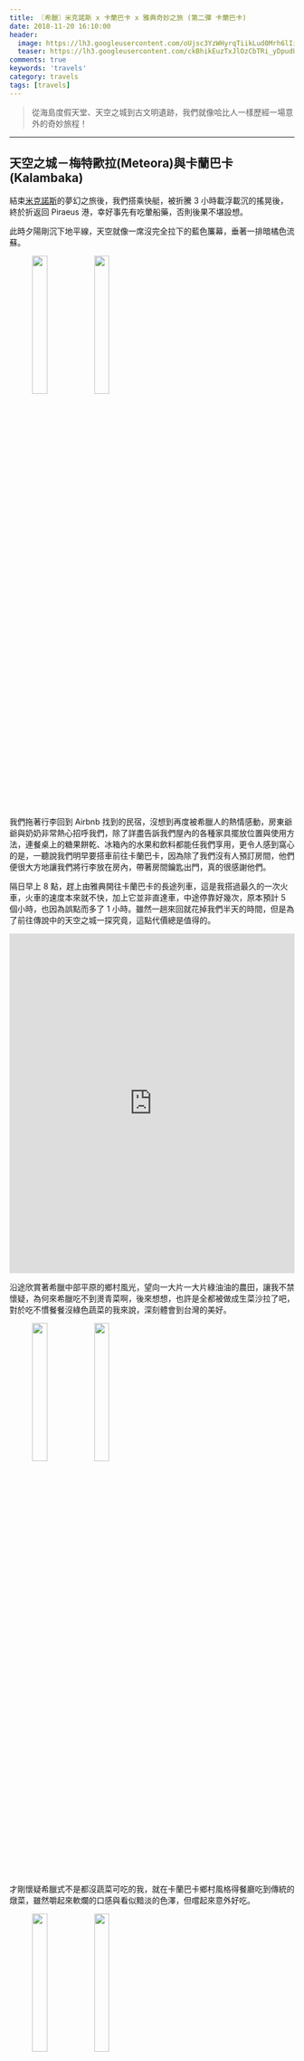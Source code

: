 ```yaml
---
title: 〖希臘〗米克諾斯 x 卡蘭巴卡 x 雅典奇妙之旅 (第二彈 卡蘭巴卡)
date: 2018-11-20 16:10:00
header:
  image: https://lh3.googleusercontent.com/oUjsc3YzWHyrqTiikLud0Mrh6lIiUeoNBZjFQZ3IAdmVCKPp7zlRG7S1b9ARfKQaLk6qFAUaxiBQl97eO5c9U5NyjjRJs-RGESgZhjBgJEGV_BxH1EjZgj777ojVXtbRsFnzvo0VVg=w2400
  teaser: https://lh3.googleusercontent.com/ckBhikEuzTxJlOzCbTRi_yDpudUDT5RYP46zOvZ1Tq3d1rPeAOcrqexvAwh60Qq9gGFfDOjSt9X0o8YzAin8Y2zbV3DQZCn03nqgQRCFFubL-QOUEzKTHiAVfTc7Sq7R9yLzvcaS1Q=w2400
comments: true
keywords: 'travels'
category: travels
tags: [travels]
---
```


> 從海島度假天堂、天空之城到古文明遺跡，我們就像哈比人一樣歷經一場意外的奇妙旅程！

---

## 天空之城－梅特歐拉(Meteora)與卡蘭巴卡(Kalambaka)

結束[米克諾斯](https://min-sheng.github.io/travels/希臘-米克諾斯_x_卡蘭巴卡_x_雅典奇妙之旅_(第一彈_米克諾斯島))的夢幻之旅後，我們搭乘快艇，被折騰 3 小時載浮載沉的搖晃後，終於折返回 Piraeus 港，幸好事先有吃暈船藥，否則後果不堪設想。

此時夕陽剛沉下地平線，天空就像一席沒完全拉下的藍色簾幕，垂著一排暗橘色流蘇。

<figure class="half">
    <img src="https://drive.google.com/uc?export=view&id=1-DvicFwCOJZN5xyuYIX5g_2DJ2aUHxh-" height="25%" width="25%">
    <img src="https://drive.google.com/uc?export=view&id=1WSG92s76iQUnXq5RybQ2EC6PwB1lzBOX" height="25%" width="25%">
</figure>

我們拖著行李回到 Airbnb 找到的民宿，沒想到再度被希臘人的熱情感動，房東爺爺與奶奶非常熱心招呼我們，除了詳盡告訴我們屋內的各種家具擺放位置與使用方法，連餐桌上的糖果餅乾、冰箱內的水果和飲料都能任我們享用，更令人感到窩心的是，一聽說我們明早要搭車前往卡蘭巴卡，因為除了我們沒有人預訂房間，他們便很大方地讓我們將行李放在房內，帶著房間鑰匙出門，真的很感謝他們。

隔日早上 8 點，趕上由雅典開往卡蘭巴卡的長途列車，這是我搭過最久的一次火車，火車的速度本來就不快，加上它並非直達車，中途停靠好幾次，原本預計 5 個小時，也因為誤點而多了 1 小時。雖然一趟來回就花掉我們半天的時間，但是為了前往傳說中的天空之城一探究竟，這點代價總是值得的。

<iframe src="https://www.google.com/maps/embed?pb=!1m28!1m12!1m3!1d1591131.306161555!2d21.623773381085854!3d38.83982703488713!2m3!1f0!2f0!3f0!3m2!1i1024!2i768!4f13.1!4m13!3e3!4m5!1s0x14a1bd1f067043f1%3A0x2736354576668ddd!2z6ZuF5YW4IOW4jOiHmA!3m2!1d37.9838096!2d23.727538799999998!4m5!1s0x13590fcfb5752c79%3A0xc0a360035a1f5ffa!2zS2FsYWJha2EsIDQyMiAwMOW4jOiHmA!3m2!1d39.706618!2d21.6288728!5e0!3m2!1szh-TW!2stw!4v1542595558494" width="100%" height="600" frameborder="0" style="border:0" allowfullscreen></iframe>

沿途欣賞著希臘中部平原的鄉村風光，望向一大片一大片綠油油的農田，讓我不禁懷疑，為何來希臘吃不到燙青菜啊，後來想想，也許是全都被做成生菜沙拉了吧，對於吃不慣餐餐沒綠色蔬菜的我來說，深刻體會到台灣的美好。

<figure class="half">
    <img src="https://lh3.googleusercontent.com/tQbflhoUcPeWaILfbikF8GOcnERV9SljS84Ui5Jlib4D1iSmkHcsq7OxJ8beXQyjZqkPXg-JuQ9kC3uj5ExX7T6Hn0enk-8dR15V7YHqu7PrhheRkdWTtklZ7LsqAChBR4yuSGGkzg=w2400" height="25%" width="25%">
    <img src="https://lh3.googleusercontent.com/ormkAuxLWT6mm6anrz4eZQfpe3spi_z_5unL5qs9e_j_mEv34vC2CHR37DLk2QAGs0fX9PWwKaDm5slEzq5JzBFcWzHMablxJQP5HwunYtt-EyJxq_LlOW30dD9reFsFe0rx_Th4hQ=w2400" height="25%" width="25%">
</figure>

才剛懷疑希臘式不是都沒蔬菜可吃的我，就在卡蘭巴卡鄉村風格得餐廳吃到傳統的燉菜，雖然嚼起來軟爛的口感與看似黯淡的色澤，但嚐起來意外好吃。

<figure class="half">
    <img src="https://lh3.googleusercontent.com/0MEKRlVk0CTI92COZ2oXBEN_89B5gdvkmo93ihjUP8I-okaLRXRRTTw-C-rAkErAMmWVwiMF0PObUiqzlhWm_5nUI2rYNum8Zs-Z58qf-XiEQUXVVwwjW7vyDVL1Wb2RFvPZnQjvNg=w2400" height="25%" width="25%">
    <img src="https://lh3.googleusercontent.com/L3Jdng7jcp_JpB_Hxvk5oZIzFGEKVrLgIrku2CNwEHXQ4Z9RkYF_3GVt-YaAJnGz9KAgmHN4rkACuGoTGb86Ib1ha7S9-KZT94pUZoFhkZx5trbt4iuwKRzhYgUxZR-q6z0WrYCtsw=w2400" height="25%" width="25%">
</figure>

由於車程漫長費神，我們在此停留 1 晚。第三次， Airbnb 的民宿又讓我驚艷，一打開房門就看到大大的白板上寫著歡迎我的留言與溫馨提醒，超級感動的！

<img src="https://lh3.googleusercontent.com/ZLuvEyLV65Cmrd9mzgqvbJre2B36Hkjbwksfh1CeVBV56ARlc7MXtVKZv9uwuQIm2ZFK4M1JAvkjNU4gZlpXqI1VeWmMm4ZWcxcYDT1LQ3N2q12Lsjk308H52g_jvcvwFBzL4NYQEw=w2400">

卡蘭巴卡 (Kalambaka) 小鎮坐落於天空之城梅特歐拉 (Meteora) 的山麓，是通往梅特歐拉的必經之地。位於希臘中部 Thessaly 平原上的梅特歐拉，是除了海島之外另一個值得探索的景點， Meteora 在古希臘語中的意思是懸浮在空中的石頭，在 6 千萬年前 Thessaly 平原曾經被地中海所淹沒，經過幾個世紀以來的板塊運動將海床推高，形成砂岩和礫岩地質的高原，又經經歷河水沖蝕與風化作用與持續板塊堆高，才逐漸琢磨出高聳巍峨的石林，而在 11 世紀的東正教修士為了潛心修行，便來此處挖鑿岩壁、築修道院，過著與世隔絕的隱居生活。在 1988 年被聯合國教科文組織列入自然與文化雙遺產的梅特歐拉，是希臘最大型、最重要的東正教修道院聖地，在 16 世紀全盛時期有 24 座修道院和上千名修士，如今雖然僅存 6 座，但是每一座修道院都或矗立或嵌合於挺拔的岩柱頂峰，周圍盡是斷崖峭壁，大自然的鬼斧神工與古人精巧的建築技術讓兩者很自然地融為一體，天空之城的美譽當之無愧。

在這裡最方便的交通方式是騎機車，於是我們預先在台灣辦理好國際駕照，租借機車到處趴趴走。卡蘭巴卡鎮上有 2 間租車行，我們選擇 HOBBY SHOP 租機車，老闆娘聽說我們來自台灣台北，還說我們是她遇過的第一組台北客人，之前來租車的都是來自台中跟高雄，沒想到她居然對於台灣來的旅客記憶這麼深，這告訴我們多做國民外交一定有幫助啊。確認好車況、詢問油箱是否需加滿、聽完老闆娘詳細的地圖解說後，我們便出發上路囉！第一次在國外騎機車的感覺真棒！

<figure class="half">
    <img src="https://lh3.googleusercontent.com/zoLCI4aorkmCO5hI-WCN4cle2bvGfP5InOWCWKohstTnNpWucsvQganXE46LCxaL7y7LdgnTUjgAGmV5o5t9qmKzh0DAxUy_0K7z9WahE-pydcsOiPN9gfRhY715RJdMfoCwNdmj-g=w2400" height="25%" width="25%">
    <img src="https://lh3.googleusercontent.com/39T3em-EPa5V2Y3DrgouSLz3qT969oi9shrclYtYxJTCYJarXTCQcmMPiVhcKzH8LVmlVkrc1LF0aCV7JWhCruVv-MfxKnWI1SIQPFeb6ou4eHa-XfO5ClbrOwyFRiy0ffyMfwdQdg=w2400" height="25%" width="25%">
</figure>

馳騁在梅特歐拉的山道上，我們彷彿置身於阿凡達的潘朵拉星球，沿著巨大的奇岩峻石盤繞而上，此般如夢似幻的感受何曾體會過？

<figure class="half">
    <img src="https://lh3.googleusercontent.com/YT5ZDH-Zblk2c60fr58jEyyt_qn78rQP7yGQLsK3shmNciqOQcA8ooHzcX0ARZ1I4U5_dDubOrmF2yF2myuiWbNpM6Nn0AAP2Aofs49ej89XfzH9TeQNzYjPTlKI72WBupKTTWkKrQ=w2400" height="25%" width="25%">
    <img src="https://lh3.googleusercontent.com/LH_pmKYGnFboTkWQ1dyhLQPSzRm6VqnW-hXyOMjFvNVYpkssvZub6xTTrVzm67tstniT9J4BYTyJNgqX570SYM3WCZBlFR2KP5vyIjOg8yXAeA1PV6JgXOMx7B7c3iBgc7w2-N7aZA=w2400" height="25%" width="25%">
</figure>

有的修道院因為完全孤立，無連外道路，只能仰賴纜繩當作交通工具以及運輸生活物資。

<img src="https://lh3.googleusercontent.com/LKt-46MvFkvfmepbSrUFciZBrNitVIfDuNlr6SBmqPJWH9M_MMj2wvUFMCpTry9RGLFP5AEdtu04LTDGxNMXwOV289Of1k5mR5JCYPhhHE0q06WcxqOjCMb5bMhwro6lUtRJrCfCDQ=w2400">

從此處還能將底下的平原一覽無遺，壯麗無比。

<figure class="half">
    <img src="https://lh3.googleusercontent.com/3wNE_0qtGXzeTjR4jLAx3qQF7wE_IPehLn41F0FICcOFbaEbsRpiirhUSy5t8jB_BR4KyzGt_se4TDJZ1VQHc6YlXn2UyQVG22mOcszhaZ4U5YDhJLSVxzfq6HFxC1hi975PUJSTgg=w2400" height="25%" width="25%">
    <img src="https://lh3.googleusercontent.com/QX28L0HtcYO6R54Wob221lbML3C37JEDP5ZTbTu4UlbGuLBf-5kOYey8MZrJ9dXd4v88A6AvRYzFMNixLWhrf8gyT8NJb9NV8jMB1dteh3f-JIHGMPgJ321IoPNbVhoJgw3UQ7KhUg=w2400" height="25%" width="25%">
</figure>

梅特歐拉有兩處絕佳的觀夕點，都是要爬上岩石平台，所有景色盡收眼底，非常壯觀。不過周圍完全沒有防護措施，而且遊客眾多，說實在還滿危險的，看到有人為了拍照奮不顧身爬到最外側的岩石上，我們都為他捏把冷汗．．．．．．

<figure class="half">
    <img src="https://lh3.googleusercontent.com/cRRHyQiUOFxyav9TaKups3qYhOlKEXvAfnwDu7mlv0yNCfmNp5Ny_hb64F3Q00jXzK4lXfknoZijGDfotwK9y7tKIamSiu6_k8r_eOPgxN7LYNddiUoT-gjc3HKKMQxD6KFiTnLldw=w2400" height="25%" width="25%">
    <img src="https://lh3.googleusercontent.com/UbNUfYmpW_ldhulXrSt8wglQiSie4XOG6y8qZrI_pwGthLxEm7F80u3z1A9mvMkY9poHV1iuWqn1VG6mzznhzMES8b9235LMelegttfVgf4OaAx3rgurTL7qvS1q_oMSWu4KgY6wGA=w2400" height="25%" width="25%">
</figure>

<img src="https://lh3.googleusercontent.com/nFriJO9jqoWQ8-YssDsHLSv0xekmDDH-cQdkpFnST0IQVVZepWPMp5HTIQ2FQ5wd510YFelFv4QofP071KBkHQrZDOpMdiaaBaAVGRhaqvO1qquWYRzxLmeKvltJEw880UAuhDWVGg=w2400">

<img src="https://lh3.googleusercontent.com/VFQpJjK0t5ABWzYdlLJsJAOyqYaWqhdFV569RfSm-PF30OG9yHG01ussDnMksaUwzcH-1SanJJlnaBflyu1CuLaoDVyNL5T4IXDd4G3QewCyTxYmgs8HtkTvR5HRFaxkUw-qS9OzLw=w2400">

坐上巨石上享受涼風與落日，眼前唯美迷人的風景非常具有新海誠的風格。

<img src="https://lh3.googleusercontent.com/gYytDUuBuH8xz98uAvv9F0s2Y7128qP915j4neeLhwLDUojbodJGBRtPGuwuoJC0l28anjllpQ4eYSN4EbTkeYeHRfVikA_jEThmf0bS77uBF-Mdq2DKNrbjmYa4zBTL2MjT-JutCg=w2400">

<img src="https://lh3.googleusercontent.com/rXmX3O6qrxNdoSEfnRsY7IB1X55NItHRsqKtJSun7c_QpinA67wu2fPSYk_AulACm2H9Krwlf3c-w-ScZh_hZDd5136X8rLUIyfkxtSJ97lqwwjSmGQTZjA8mr2NxzTe9kDwI3DuYQ=w2400">

<figure class="half">
    <img src="https://lh3.googleusercontent.com/enbyfOOUsQY80doxGYsggcQxmVWFj0ZDfhR_XGd28X5lMIfPM9JWaoU9xZxiGUDHALiy1xvgh-k0mpvfN4G5zs1z6T01kUUxAUJP-a0mG0Pgjh1KTp8CVIwh_jqWuGEBwfbxFYDobQ=w2400" height="25%" width="25%">
    <img src="https://lh3.googleusercontent.com/kGcB_cZXmqXGwWeTyQhQmxkzzXicwJvQzpH1VzNiVy79Qq7WV1W1e2L95iK2lJkzZSqxyVhvxr1yDEUYPTJqx8uIYAPTkmuS2V2khxjJAfpQO4bMqzDMq1IplbRD0Lo2iNV8dV2dXQ=w2400" height="25%" width="25%">
</figure>

<figure class="half">
    <img src="https://lh3.googleusercontent.com/ng32_6OkNXnRch0unAasxlKIR6--BIMmXIP3WZZMX3CbK42GbQWuWh5GZTQccoW_akThSJr-RwbVcyQ0HlUTCGfLrIoaPx03r8-9psk52Nn6vBoiVksWGY__O2WrBklCjNLd4KN5ew=w2400" height="25%" width="25%">
    <img src="https://lh3.googleusercontent.com/oUjsc3YzWHyrqTiikLud0Mrh6lIiUeoNBZjFQZ3IAdmVCKPp7zlRG7S1b9ARfKQaLk6qFAUaxiBQl97eO5c9U5NyjjRJs-RGESgZhjBgJEGV_BxH1EjZgj777ojVXtbRsFnzvo0VVg=w2400" height="25%" width="25%">
</figure>

<img src="https://lh3.googleusercontent.com/xGy_nmYK4rlcIcvVsmTg_EJAZIWsPlWMNHfcUaNFrae3fsoA2LFE8tzDMtsk5TTj6NTLOmKzRDs-qr3utdiNk2I3-ZeQ1-67FFTgxdZvXY3Z2-de9OpWBuV9WQGK2lj4QPk-Kyr28w=w2400">

<img src="https://lh3.googleusercontent.com/ML2sUySRJULwsMj-wZ1W-Yq7dJ6Xnx2ZGcEYNWhSKOODu-KiD16sYuyO0s1qLB7vhcfjnSvApb1FNFag6MJGcWNXD7kBdPwtV91NjxsEkKng2_Lb-yo8U7Dhw1P9tRngIPlWMQ3fOQ=w2400">

<figure class="half">
    <img src="https://lh3.googleusercontent.com/ckBhikEuzTxJlOzCbTRi_yDpudUDT5RYP46zOvZ1Tq3d1rPeAOcrqexvAwh60Qq9gGFfDOjSt9X0o8YzAin8Y2zbV3DQZCn03nqgQRCFFubL-QOUEzKTHiAVfTc7Sq7R9yLzvcaS1Q=w2400" height="25%" width="25%">
    <img src="https://lh3.googleusercontent.com/wHJck2Wc3CYeZeSUMjD-wtMMZyi-eYAipF91ox9bgkX6900NcTBs3MQvEoBRj1Y7enWTO8sWESrJxv720ogFuBWojmmA8lyndhIVxIJA3hFkMQxeKxD7CDJ5-F469p_lvLtGsEmiig=w2400" height="25%" width="25%">
</figure>

<img src="https://lh3.googleusercontent.com/z8N2wC-mTUdQI-Cgu-XF6uDtjZzB5H7w_7XKaZYd9OVLDbs6S_VF5fRRsce1aYaPKSLVPUQvHRZb4WcdW2ChKYgWPV3cMaBdOE6wGEtLqdCRFfsWop--OjMZnU6rNWOHUPVGdUZzYw=w2400">

<img src="https://lh3.googleusercontent.com/fXXfvz0E9bOmZJXKS2UV7QmfhPCwjlbBU0hHDgwn_hvuO7kvuhJKExOvlexozvBCBpfJhjLVX-8GR8NbPe1P174jheQ1Nk-L6hjNW_aKiUD2I2vli5wE0Vx7EI0spDZbK_QSQhc7Ow=w2400">

<img src="https://lh3.googleusercontent.com/eHw65ku13sr_KDNNZS6a8MSbs7UfKPouLEMkOY7j4VxHKUdqBsA5cOLixe9d7VgrMvvo6MiSYq3Se5SBPO_uvrNFXaEvaS0W1SpetN-fdbLbjTlBVJttZcgMafNRFqfy8q1xBjTalw=w2400">

<figure class="half">
    <img src="https://lh3.googleusercontent.com/yirEOcqOheDdO52ypNnJ7xI1ngNYE0hke1i6YyY5kfBykU1JAPcY4dFSuhj3TPZbKuhrrkNnojqeJDaFgHpj9x-xLtsmvr9kqN2JKFKo0zuknkYtGLzgxmzf2-w3QxzRXMvi-N74VQ=w2400" height="25%" width="25%">
    <img src="https://lh3.googleusercontent.com/038e6EEnkSOepECyM3daPX17Tdh5Aq3vRLztvDSlXAf5DdzpgqExCZzAHOfrwDEWoyTVcHwf7D8t0ZPKYeoyOUvlfVH7C8R6XwP7tkRjJrEf6dipKMXxvmKC0aJco4so3wFi54iEYA=w2400" height="25%" width="25%">
</figure>


<img src="https://lh3.googleusercontent.com/RYTTPJ4RXlsL8PA7_jHj-H02hDTlpvGRkyx_a7BeOAwiGL8D8Nfo1gFzXXNwJQWt1H08ywO_d-bsZJNohqKouNbzzjHzHrnkpb7he90pn30I565AHUBQbRTBjzeV3AqaR9uGl0nU8Q=w2400">

<img src="https://lh3.googleusercontent.com/wPQCihM4tJs5sZ9L2dqnTIiiELIWgk5N_xJRyf3R1V5F9qk3o3K7dIKpZjkpT8xosX6K3KXd_tFmpX2B3yY78_ijcnussIIcdV190DVK1SPRPGSdCIzijhROVJJyHsKAPWT1RKVHrA=w2400">

下集: [古文明發源地－雅典(Athens)](https://min-sheng.github.io/travels/希臘-米克諾斯_x_卡蘭巴卡_x_雅典奇妙之旅_(第三彈_雅典)/)
